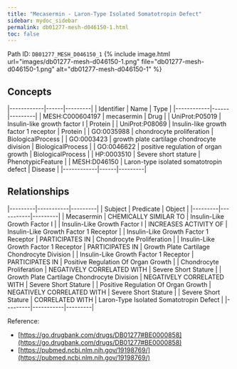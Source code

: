 ```yaml
---
title: "Mecasermin - Laron-Type Isolated Somatotropin Defect"
sidebar: mydoc_sidebar
permalink: db01277-mesh-d046150-1.html
toc: false 
---
```



Path ID: `DB01277_MESH_D046150_1`
{% include image.html url="images/db01277-mesh-d046150-1.png" file="db01277-mesh-d046150-1.png" alt="db01277-mesh-d046150-1" %}

## Concepts

|------------|------|---------|
| Identifier | Name | Type    |
|------------|------|---------|
| MESH:C000604197 | mecasermin | Drug |
| UniProt:P05019 | Insulin-like growth factor I | Protein |
| UniProt:P08069 | Insulin-like growth factor 1 receptor | Protein |
| GO:0035988 | chondrocyte proliferation | BiologicalProcess |
| GO:0003423 | growth plate cartilage chondrocyte division | BiologicalProcess |
| GO:0046622 | positive regulation of organ growth | BiologicalProcess |
| HP:0003510 | Severe short stature | PhenotypicFeature |
| MESH:D046150 | Laron-type isolated somatotropin defect | Disease |
|------------|------|---------|

## Relationships

|---------|-----------|---------|
| Subject | Predicate | Object  |
|---------|-----------|---------|
| Mecasermin | CHEMICALLY SIMILAR TO | Insulin-Like Growth Factor I |
| Insulin-Like Growth Factor I | INCREASES ACTIVITY OF | Insulin-Like Growth Factor 1 Receptor |
| Insulin-Like Growth Factor 1 Receptor | PARTICIPATES IN | Chondrocyte Proliferation |
| Insulin-Like Growth Factor 1 Receptor | PARTICIPATES IN | Growth Plate Cartilage Chondrocyte Division |
| Insulin-Like Growth Factor 1 Receptor | PARTICIPATES IN | Positive Regulation Of Organ Growth |
| Chondrocyte Proliferation | NEGATIVELY CORRELATED WITH | Severe Short Stature |
| Growth Plate Cartilage Chondrocyte Division | NEGATIVELY CORRELATED WITH | Severe Short Stature |
| Positive Regulation Of Organ Growth | NEGATIVELY CORRELATED WITH | Severe Short Stature |
| Severe Short Stature | CORRELATED WITH | Laron-Type Isolated Somatotropin Defect |
|---------|-----------|---------|

Reference: 
  - [https://go.drugbank.com/drugs/DB01277#BE0000858](https://go.drugbank.com/drugs/DB01277#BE0000858)
  - [https://pubmed.ncbi.nlm.nih.gov/19198769/](https://pubmed.ncbi.nlm.nih.gov/19198769/)
